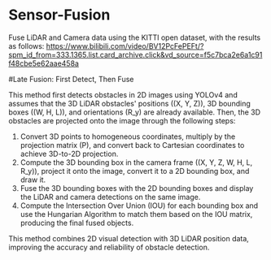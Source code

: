 # Sensor-Fusion
Fuse LiDAR and Camera data using the KITTI open dataset, with the results as follows:
https://www.bilibili.com/video/BV12PcFePEFt/?spm_id_from=333.1365.list.card_archive.click&vd_source=f5c7bca2e6a1c91f48cbe5e62aae458a


#Late Fusion: First Detect, Then Fuse

This method first detects obstacles in 2D images using YOLOv4 and assumes that the 3D LiDAR obstacles' positions \((X, Y, Z)\), 3D bounding boxes \((W, H, L)\), and orientations \(R_y\) are already available. Then, the 3D obstacles are projected onto the image through the following steps:  

1. Convert 3D points to homogeneous coordinates, multiply by the projection matrix \(P\), and convert back to Cartesian coordinates to achieve 3D-to-2D projection.  
2. Compute the 3D bounding box in the camera frame \((X, Y, Z, W, H, L, R_y)\), project it onto the image, convert it to a 2D bounding box, and draw it.  
3. Fuse the 3D bounding boxes with the 2D bounding boxes and display the LiDAR and camera detections on the same image.  
4. Compute the Intersection Over Union (IOU) for each bounding box and use the Hungarian Algorithm to match them based on the IOU matrix, producing the final fused objects.  

This method combines 2D visual detection with 3D LiDAR position data, improving the accuracy and reliability of obstacle detection.



